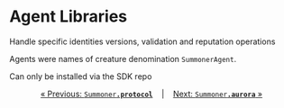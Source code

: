 # Agent Libraries

Handle specific identities versions, validation and reputation operations

Agents were names of creature denomination `SummonerAgent`.

Can only be installed via the SDK repo


<p align="center">
  <a href="../sdk_doc/proto.md">&laquo; Previous: <code style="background: transparent;">Summoner<b>.protocol</b></code></a> &nbsp;&nbsp;&nbsp;|&nbsp;&nbsp;&nbsp; <a href="aurora.md">Next: <code style="background: transparent;">Summoner<b>.aurora</b></code> &raquo;</a>
</p>

